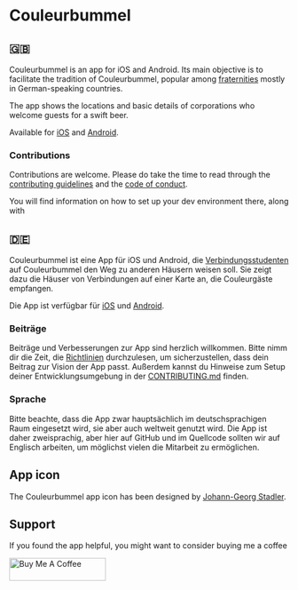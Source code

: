 # Couleurbummel

## 🇬🇧

Couleurbummel is an app for iOS and Android. Its main objective is to facilitate the tradition of Couleurbummel, popular
among [fraternities](https://en.wikipedia.org/wiki/Studentenverbindung) mostly in German-speaking countries.

The app shows the locations and basic details of corporations who welcome guests for a swift beer.

Available for [iOS] and [Android].

### Contributions

Contributions are welcome. Please do take the time to read through the [contributing guidelines](CONTRIBUTING.md) and
the [code of conduct](CODE_OF_CONDUCT.md).

You will find information on how to set up your dev environment there, along with

## 🇩🇪

Couleurbummel ist eine App für iOS und Android,
die [Verbindungsstudenten](https://en.wikipedia.org/wiki/Studentenverbindung)
auf Couleurbummel den Weg zu anderen Häusern weisen soll. Sie zeigt dazu die Häuser von Verbindungen auf einer Karte an,
die Couleurgäste empfangen.

Die App ist verfügbar für [iOS] und [Android].

### Beiträge

Beiträge und Verbesserungen zur App sind herzlich willkommen. Bitte nimm dir die Zeit,
die [Richtlinien](CODE_OF_CONDUCT.md) durchzulesen, um sicherzustellen, dass dein Beitrag zur Vision der App passt.
Außerdem kannst du Hinweise zum Setup deiner Entwicklungsumgebung in der [CONTRIBUTING.md](CONTRIBUTING.md) finden.

### Sprache

Bitte beachte, dass die App zwar hauptsächlich im deutschsprachigen Raum eingesetzt wird, sie aber auch weltweit genutzt
wird. Die App ist daher zweisprachig, aber hier auf GitHub und im Quellcode sollten wir auf Englisch arbeiten, um
möglichst vielen die Mitarbeit zu ermöglichen.

## App icon

The Couleurbummel app icon has been designed by [Johann-Georg Stadler](https://georgstadler.at/).

## Support

If you found the app helpful, you might want to consider buying me a coffee

<a href="https://www.buymeacoffee.com/muffix" target="_blank"><img src="https://cdn.buymeacoffee.com/buttons/default-orange.png" alt="Buy Me A Coffee" height="41" width="174"></a>

[iOS]: https://apps.apple.com/de/app/couleurbummel/id378792819

[Android]: https://play.google.com/store/apps/details?id=de.marchia.couleurbummel
